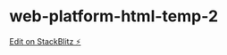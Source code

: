 # web-platform-html-temp-2

[Edit on StackBlitz ⚡️](https://stackblitz.com/edit/web-platform-ndolhz)